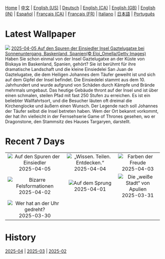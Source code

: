 [Home](../README.md) | [中文](zh-CN.md) | [English (US)](en-US.md) | [Deutsch](de-DE.md) | [English (CA)](en-CA.md) | [English (GB)](en-GB.md) | [English (IN)](en-IN.md) | [Español](es-ES.md) | [Français (CA)](fr-CA.md) | [Français (FR)](fr-FR.md) | [Italiano](it-IT.md) | [日本語](ja-JP.md) | [Português](pt-BR.md)

# Latest Wallpaper
![](https://www.bing.com/th?id=OHR.GaztelugatxeSunset_DE-DE0917848827_UHD.jpg)
[2025-04-05 Auf den Spuren der Einsiedler Insel Gaztelugatxe bei Sonnenuntergang, Baskenland, Spanien(© Eloi_Omella/Getty Images)](https://www.bing.com/th?id=OHR.GaztelugatxeSunset_DE-DE0917848827_UHD.jpg)
Haben Sie schon einmal von der Insel Gaztelugatxe an der Küste von Biskaya im Baskenland, Spanien, gehört? Sie ist berühmt für ihre dramatische Landschaft und die kleine Einsiedelei San Juan de Gaztelugatxe, die dem Heiligen Johannes dem Täufer geweiht ist und sich auf dem Gipfel der Insel befindet. Die Einsiedelei stammt aus dem 10. Jahrhundert und wurde aufgrund von Schäden durch Kämpfe und Brände mehrmals umgebaut. Das heutige Gebäude thront auf der Insel und ist über einen schmalen, steilen Pfad mit fast 250 Stufen zu erreichen. Es ist ein beliebter Wallfahrtsort, und die Besucher läuten oft dreimal die Kirchenglocke und äußern einen Wunsch. Der Legende nach soll Johannes der Täufer selbst die Insel betreten haben. Wem der Ort bekannt vorkommt, der hat ihn vielleicht in der Fernsehserie Game of Thrones gesehen, wo er Dragonstone, den Stammsitz des Hauses Targaryen, darstellt.

# Recent 7 Days
|  |  |  |
|:---:|:---:|:---:|
| ![](https://www.bing.com/th?id=OHR.GaztelugatxeSunset_DE-DE0917848827_400x240.jpg "Auf den Spuren der Einsiedler") 2025-04-05 | ![](https://www.bing.com/th?id=OHR.IKMZLibrary_DE-DE3922270471_400x240.jpg "„Wissen. Teilen. Entdecken.“") 2025-04-04 | ![](https://www.bing.com/th?id=OHR.SaguaroRainbow_DE-DE8863396941_400x240.jpg "Farben der Freude") 2025-04-03 |
| ![](https://www.bing.com/th?id=OHR.UtahBadlands_DE-DE8578683347_400x240.jpg "Bizarre Felsformationen") 2025-04-02 | ![](https://www.bing.com/th?id=OHR.TicanFrog_DE-DE8199372905_400x240.jpg "Auf dem Sprung") 2025-04-01 | ![](https://www.bing.com/th?id=OHR.ItalyOstuni_DE-DE7873606461_400x240.jpg "Die „weiße Stadt“ von Apulien") 2025-03-31 |
| ![](https://www.bing.com/th?id=OHR.AtheneNoctuaGermany_DE-DE4640297200_400x240.jpg "Wer hat an der Uhr gedreht?") 2025-03-30 |  |  |

# History
[2025-04](../archives/wallpaper/de-DE/w_2025_04.md) | [2025-03](../archives/wallpaper/de-DE/w_2025_03.md) | [2025-02](../archives/wallpaper/de-DE/w_2025_02.md)
